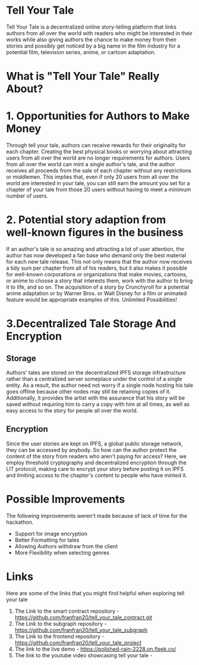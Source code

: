 # Tell Your Tale

Tell Your Tale is a decentralized online story-telling platform that links authors from all over the world with readers who might be interested in their works while also giving authors the chance to make money from their stories and possibly get noticed by a big name in the film industry for a potential film, television series, anime, or cartoon adaptation.

# What is "Tell Your Tale" Really About?

# 1. Opportunities for Authors to Make Money

Through tell your tale, authors can receive rewards for their originality for each chapter. Creating the best physical books or worrying about attracting users from all over the world are no longer requirements for authors. Users from all over the world can mint a single author's tale, and the author receives all proceeds from the sale of each chapter without any restrictions or middlemen. This implies that, even if only 20 users from all over the world are interested in your tale, you can still earn the amount you set for a chapter of your tale from those 20 users without having to meet a minimum number of users.

# 2. Potential story adaption from well-known figures in the business

If an author's tale is so amazing and attracting a lot of user attention, the author has now developed a fan base who demand only the best material for each new tale release. This not only means that the author now receives a tidy sum per chapter from all of his readers, but it also makes it possible for well-known corporations or organizations that make movies, cartoons, or anime to choose a story that interests them, work with the author to bring it to life, and so on. The acquisition of a story by Crunchyroll for a potential anime adaptation or by Warner Bros. or Walt Disney for a film or animated feature would be appropriate examples of this. Unlimited Possibilities!

# 3.Decentralized Tale Storage And Encryption

## Storage

Authors' tales are stored on the decentralized IPFS storage infrastructure rather than a centralized server someplace under the control of a single entity. As a result, the author need not worry if a single node hosting his tale goes offline because other nodes may still be retaining copies of it. Additionally, it provides the artist with the assurance that his story will be saved without requiring him to carry a copy with him at all times, as well as easy access to the story for people all over the world.

## Encryption

Since the user stories are kept on IPFS, a global public storage network, they can be accessed by anybody. So how can the author protect the content of the story from readers who aren't paying for access? Here, we employ threshold cryptography and decentralized encryption through the LIT protocol, making care to encrypt your story before posting it on IPFS and limiting access to the chapter's content to people who have minted it.

# Possible Improvements

The following improvements weren't made because of lack of time for the hackathon.

- Support for image encryption
- Better Formatting for tales
- Allowing Authors withdraw from the client
- More Flexibility when selecting genres

# Links

Here are some of the links that you might find helpful when exploring tell your tale

1. The Link to the smart contract repository - https://github.com/franfran20/tell_your_tale_contract.git
2. The Link to the subgraph repository - https://github.com/franfran20/tell_your_tale_subgraph
3. The Link to the frontend repository - https://github.com/franfran20/tell_your_tale_project
4. The link to the live demo - https://polished-rain-2228.on.fleek.co/
5. The link to the youtube video showcasing tell your tale - 
